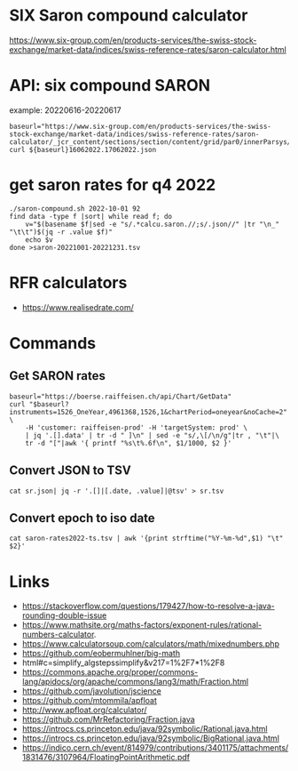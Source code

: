 # SIX Saron compound calculator

https://www.six-group.com/en/products-services/the-swiss-stock-exchange/market-data/indices/swiss-reference-rates/saron-calculator.html

# API: six compound SARON
example: 20220616-20220617
```
baseurl="https://www.six-group.com/en/products-services/the-swiss-stock-exchange/market-data/indices/swiss-reference-rates/saron-calculator/_jcr_content/sections/section/content/grid/par0/innerParsys/saron_compound_calcu.saron."
curl ${baseurl}16062022.17062022.json
```

# get saron rates for q4 2022
```
./saron-compound.sh 2022-10-01 92
find data -type f |sort| while read f; do 
	v="$(basename $f|sed -e "s/.*calcu.saron.//;s/.json//" |tr "\n_" "\t\t")$(jq -r .value $f)"
	echo $v
done >saron-20221001-20221231.tsv
```


# RFR calculators
- https://www.realisedrate.com/

# Commands

## Get SARON rates
```
baseurl="https://boerse.raiffeisen.ch/api/Chart/GetData"
curl "$baseurl?instruments=1526_OneYear,4961368,1526,1&chartPeriod=oneyear&noCache=2" \
	-H 'customer: raiffeisen-prod' -H 'targetSystem: prod' \
	| jq '.[].data' | tr -d " ]\n" | sed -e "s/,\[/\n/g"|tr , "\t"|\
	tr -d "["|awk '{ printf "%s\t%.6f\n", $1/1000, $2 }'
```

## Convert JSON to TSV
```
cat sr.json| jq -r '.[]|[.date, .value]|@tsv' > sr.tsv
```

## Convert epoch to iso date
```
cat saron-rates2022-ts.tsv | awk '{print strftime("%Y-%m-%d",$1) "\t" $2}'
```

# Links
- https://stackoverflow.com/questions/179427/how-to-resolve-a-java-rounding-double-issue
- https://www.mathsite.org/maths-factors/exponent-rules/rational-numbers-calculator.
- https://www.calculatorsoup.com/calculators/math/mixednumbers.php
- https://github.com/eobermuhlner/big-math
- html#c=simplify_algstepssimplify&v217=1%2F7*1%2F8
- https://commons.apache.org/proper/commons-lang/apidocs/org/apache/commons/lang3/math/Fraction.html
- https://github.com/javolution/jscience
- https://github.com/mtommila/apfloat
- http://www.apfloat.org/calculator/
- https://github.com/MrRefactoring/Fraction.java
- https://introcs.cs.princeton.edu/java/92symbolic/Rational.java.html
- https://introcs.cs.princeton.edu/java/92symbolic/BigRational.java.html
- https://indico.cern.ch/event/814979/contributions/3401175/attachments/1831476/3107964/FloatingPointArithmetic.pdf
